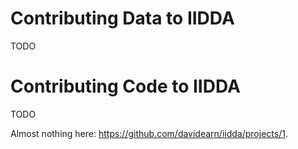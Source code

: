 Contributing Data to IIDDA
==========================

TODO


Contributing Code to IIDDA
==========================

TODO

Almost nothing here:  https://github.com/davidearn/iidda/projects/1.
